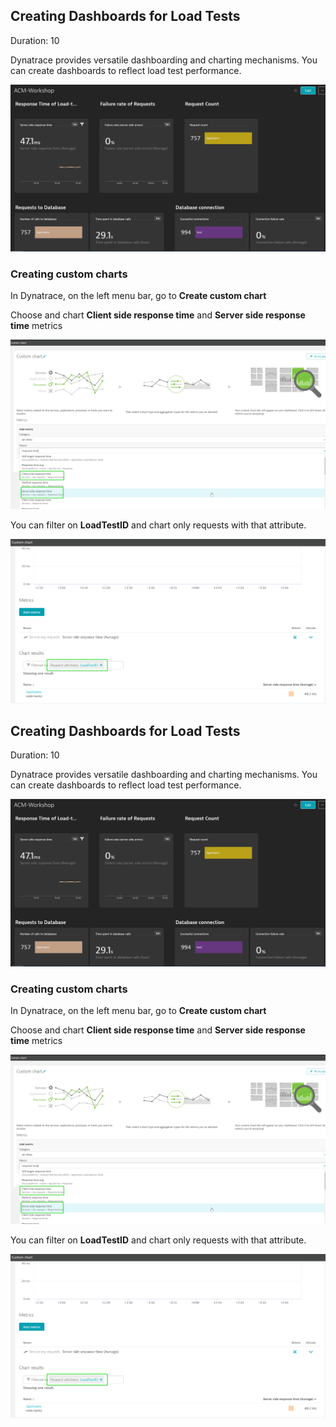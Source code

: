 ## Creating Dashboards for Load Tests
Duration: 10

Dynatrace provides versatile dashboarding and charting mechanisms. You can create dashboards to reflect load test performance.

![Dashboards](../../assets/images/Basic-tiles-dashboard.png)

### Creating custom charts

In Dynatrace, on the left menu bar, go to **Create custom chart**

Choose and chart **Client side response time** and **Server side response time** metrics

![Dashboards](../../assets/images/Custom-chart-1.png)

You can filter on **LoadTestID** and chart only requests with that attribute.

![Dashboards](../../assets/images/Custom-chart-2.png)

<!-- ------------------------ -->

## Creating Dashboards for Load Tests
Duration: 10

Dynatrace provides versatile dashboarding and charting mechanisms. You can create dashboards to reflect load test performance.

![Dashboards](../../assets/images/Basic-tiles-dashboard.png)

### Creating custom charts

In Dynatrace, on the left menu bar, go to **Create custom chart**

Choose and chart **Client side response time** and **Server side response time** metrics

![Dashboards](../../assets/images/Custom-chart-1.png)

You can filter on **LoadTestID** and chart only requests with that attribute.

![Dashboards](../../assets/images/Custom-chart-2.png)

<!-- ------------------------ -->

